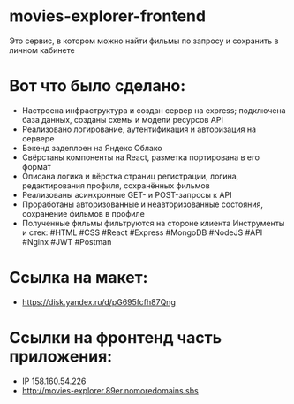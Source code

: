 # movies-explorer-frontend
Это сервис, в котором можно найти фильмы по запросу и сохранить в личном кабинете

# Вот что было сделано:
- Настроена инфраструктура и создан сервер на express;
подключена база данных, созданы схемы и модели ресурсов API
- Реализовано логирование, аутентификация и авторизация на сервере
- Бэкенд задеплоен на Яндекс Облако
- Свёрстаны компоненты на React, разметка портирована в его формат
- Описана логика и вёрстка страниц регистрации, логина, редактирования профиля, сохранённых фильмов
- Реализованы асинхронные GET- и POST-запросы к API
- Проработаны авторизованные и неавторизованные состояния, сохранение фильмов в профиле
- Полученные фильмы фильтруются на стороне клиента
Инструменты и стек: #HTML #CSS #React #Express #MongoDB #NodeJS #API  #Nginx #JWT #Postman

# Ссылка на макет:
- https://disk.yandex.ru/d/pG695fcfh87Qng

# Ссылки на фронтенд часть приложения:
- IP 158.160.54.226
- http://movies-explorer.89er.nomoredomains.sbs